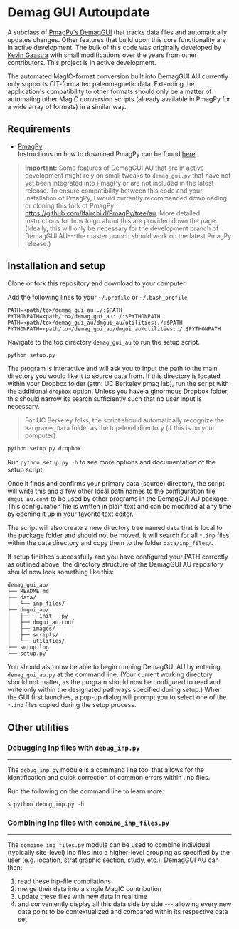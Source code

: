 # Demag GUI Autoupdate

A subclass of [PmagPy's DemagGUI](https://github.com/PmagPy/PmagPy) that tracks data files and
automatically updates changes. Other features that build upon this core functionality are in active
development. The bulk of this code was originally developed by [Kevin
Gaastra](https://github.com/Caoimhinmg) with small modifications over the years from other
contributors. This project is in active development.

The automated MagIC-format conversion built into DemagGUI AU currently only supports CIT-formatted
paleomagnetic data. Extending the application's compatibility to other formats should only be a
matter of automating other MagIC conversion scripts (already available in PmagPy for a wide array of
formats) in a similar way.

## Requirements

- [PmagPy](https://github.com/PmagPy/PmagPy)\
Instructions on how to download PmagPy can be found [here](https://github.com/PmagPy/PmagPy#how-to-get-it).

> **Important:** Some features of DemagGUI AU that are in active development might rely on small tweaks to
> `demag_gui.py` that have not yet been integrated into PmagPy or are not included in the latest
> release. To ensure compatibility between this code and your installation of PmagPy, I would
> currently recommended downloading or cloning this fork of PmagPy:
> https://github.com/lfairchild/PmagPy/tree/au. More detailed instructions for how to go about this
> are provided down the page. (Ideally, this will only be necessary for the development branch of
> DemagGUI AU---the master branch should work on the latest PmagPy release.)


<!---
\
To download and use this fork (specifically the `au` branch), navigate to a directory of your choosing and enter the following on the command
line:
    ```
    git clone --single-branch -b au https://github.com/lfairchild/PmagPy.git
    ```
    This specific command should help to keep the installation as lightweight as possible by cloning
    only the `au` branch of the fork. If you prefer to simply download the forked repository or
    clone it normally via
    ```
    git clone https://github.com/lfairchild/PmagPy.git
    ``` 
    these methods should work equally well.
-->

## Installation and setup

Clone or fork this repository and download to your computer. 

Add the following lines to your `~/.profile` or `~/.bash_profile`
```
PATH=<path/to>/demag_gui_au:./:$PATH
PYTHONPATH=<path/to>/demag_gui_au:./:$PYTHONPATH
PATH=<path/to>/demag_gui_au/dmgui_au/utilities:./:$PATH
PYTHONPATH=<path/to>/demag_gui_au/dmgui_au/utilities:./:$PYTHONPATH
```
Navigate to the top directory `demag_gui_au` to run the setup script.
```python
python setup.py
```
The program is interactive and will ask you to input the path to the main directory you would like
it to source data from. If this directory is located within your Dropbox folder (attn: UC Berkeley
pmag lab), run the script with the additional `dropbox` option. Unless you have a ginormous Dropbox
folder, this should narrow its search sufficiently such that no user input is necessary.
>For UC Berkeley folks, the script should automatically recognize the `Hargraves_Data` folder as the
top-level directory (if this is on your computer). 

```python
python setup.py dropbox
```
Run `python setup.py -h` to see more options and documentation of the setup script.

Once it finds and confirms your primary data (source) directory, the script will write this and a
few other local path names to the configuration file `dmgui_au.conf` to be used by other programs in
the DemagGUI AU package. This configuration file is written in plain text and can be modified
at any time by opening it up in your favorite text editor.

The script will also create a new directory tree named `data` that is local to the package folder
and should not be moved. It will search for all `*.inp` files within the data directory and copy
them to the folder `data/inp_files/`.

If setup finishes successfully and you have configured your PATH correctly as outlined above, the
directory structure of the DemagGUI AU repository should now look something like this: 

```
demag_gui_au/
├── README.md
├── data/
│   └── inp_files/
├── dmgui_au/
│   ├── __init__.py
│   ├── dmgui_au.conf
│   ├── images/
│   ├── scripts/
│   └── utilities/
├── setup.log
└── setup.py
```

You should also now be able to begin running DemagGUI AU by entering `demag_gui_au.py` at the
command line. (Your current working directory should not matter, as the program should now be
configured to read and write only within the designated pathways specified during setup.) When the
GUI first launches, a pop-up dialog will prompt you to select one of the `*.inp` files copied during
the setup process.

## Other utilities
### Debugging inp files with `debug_inp.py`
----
The `debug_inp.py` module is a command line tool that allows for the identification and quick
correction of common errors within .inp files. 

Run the following on the command line to learn more:
```python
$ python debug_inp.py -h
```

### Combining inp files with `combine_inp_files.py`
----
The `combine_inp_files.py` module can be used to combine individual (typically site-level) inp files
into a higher-level grouping as specified by the user (e.g. location, stratigraphic section, study,
etc.). DemagGUI AU can then:

1. read these inp-file compilations
1. merge their data into a single MagIC contribution
1. update these files with new data in real time
1. and conveniently display all this data side by side --- allowing every new data point to be contextualized and compared within its respective data set
